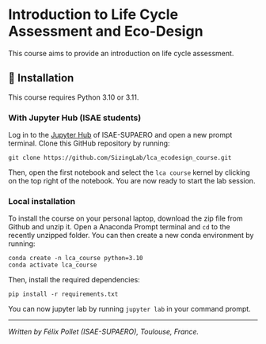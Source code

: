 # Introduction to Life Cycle Assessment and Eco-Design

This course aims to provide an introduction on life cycle assessment.


## 🚀 Installation

This course requires Python 3.10 or 3.11. 

### With Jupyter Hub (ISAE students)
Log in to the [Jupyter Hub](https://jupyter.isae-supaero.fr/) of ISAE-SUPAERO and open a new prompt terminal.
Clone this GitHub repository by running:
```{.bash}
git clone https://github.com/SizingLab/lca_ecodesign_course.git
```
Then, open the first notebook and select the `lca course` kernel by clicking on the top right of the notebook. 
You are now ready to start the lab session.


### Local installation
To install the course on your personal laptop, download the zip file from Github and unzip it. 
Open a Anaconda Prompt terminal and `cd` to the recently unzipped folder.
You can then create a new conda environment by running:

```{.bash}
conda create -n lca_course python=3.10
conda activate lca_course
```

Then, install the required dependencies:
```{.bash}
pip install -r requirements.txt
```

You can now jupyter lab by running `jupyter lab` in your command prompt.

--------

*Written by Félix Pollet (ISAE-SUPAERO), Toulouse, France.*